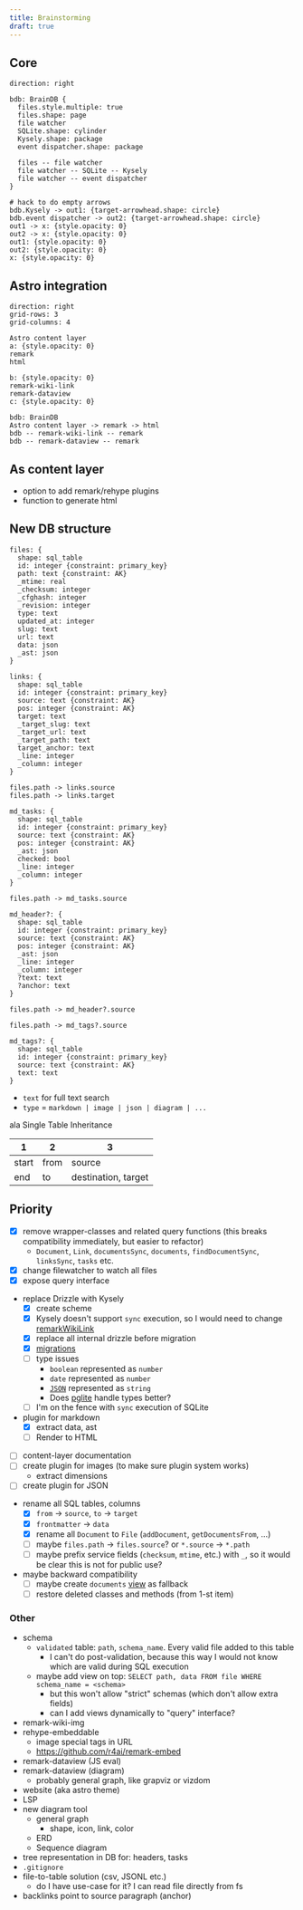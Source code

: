 ```yaml
---
title: Brainstorming
draft: true
---
```


## Core

```d2
direction: right

bdb: BrainDB {
  files.style.multiple: true
  files.shape: page
  file watcher
  SQLite.shape: cylinder
  Kysely.shape: package
  event dispatcher.shape: package

  files -- file watcher
  file watcher -- SQLite -- Kysely
  file watcher -- event dispatcher
}

# hack to do empty arrows
bdb.Kysely -> out1: {target-arrowhead.shape: circle}
bdb.event dispatcher -> out2: {target-arrowhead.shape: circle}
out1 -> x: {style.opacity: 0}
out2 -> x: {style.opacity: 0}
out1: {style.opacity: 0}
out2: {style.opacity: 0}
x: {style.opacity: 0}
```

## Astro integration

```d2
direction: right
grid-rows: 3
grid-columns: 4

Astro content layer
a: {style.opacity: 0}
remark
html

b: {style.opacity: 0}
remark-wiki-link
remark-dataview
c: {style.opacity: 0}

bdb: BrainDB
Astro content layer -> remark -> html
bdb -- remark-wiki-link -- remark
bdb -- remark-dataview -- remark
```

## As content layer

- option to add remark/rehype plugins
- function to generate html

## New DB structure

```d2
files: {
  shape: sql_table
  id: integer {constraint: primary_key}
  path: text {constraint: AK}
  _mtime: real
  _checksum: integer
  _cfghash: integer
  _revision: integer
  type: text
  updated_at: integer
  slug: text
  url: text
  data: json
  _ast: json
}

links: {
  shape: sql_table
  id: integer {constraint: primary_key}
  source: text {constraint: AK}
  pos: integer {constraint: AK}
  target: text
  _target_slug: text
  _target_url: text
  _target_path: text
  target_anchor: text
  _line: integer
  _column: integer
}

files.path -> links.source
files.path -> links.target

md_tasks: {
  shape: sql_table
  id: integer {constraint: primary_key}
  source: text {constraint: AK}
  pos: integer {constraint: AK}
  _ast: json
  checked: bool
  _line: integer
  _column: integer
}

files.path -> md_tasks.source

md_header?: {
  shape: sql_table
  id: integer {constraint: primary_key}
  source: text {constraint: AK}
  pos: integer {constraint: AK}
  _ast: json
  _line: integer
  _column: integer
  ?text: text
  ?anchor: text
}

files.path -> md_header?.source

files.path -> md_tags?.source

md_tags?: {
  shape: sql_table
  id: integer {constraint: primary_key}
  source: text {constraint: AK}
  text: text
}
```

- `text` for full text search
- `type` = `markdown | image | json | diagram | ...`

ala Single Table Inheritance

| 1     | 2    | 3                   |
| ----- | ---- | ------------------- |
| start | from | source              |
| end   | to   | destination, target |

## Priority

- [x] remove wrapper-classes and related query functions (this breaks compatibility immediately, but easier to refactor)
  - `Document`, `Link`, `documentsSync`, `documents`, `findDocumentSync`, `linksSync`, `tasks` etc.
- [x] change filewatcher to watch all files
- [x] expose query interface
- replace Drizzle with Kysely
  - [x] create scheme
  - [x] Kysely doesn't support `sync` execution, so I would need to change [remarkWikiLink](packages/astro/src/remarkWikiLink.ts)
  - [x] replace all internal drizzle before migration
  - [x] [migrations](https://kysely.dev/docs/migrations)
  - [ ] type issues
    - `boolean` represented as `number`
    - `date` represented as `number`
    - [`JSON`](https://github.com/WiseLibs/better-sqlite3/issues/99) represented as `string`
    - Does [pglite](https://github.com/dnlsandiego/kysely-pglite) handle types better?
  - [ ] I'm on the fence with `sync` execution of SQLite
- plugin for markdown
  - [x] extract data, ast
  - [ ] Render to HTML
- [ ] content-layer documentation
- [ ] create plugin for images (to make sure plugin system works)
  - extract dimensions
- [ ] create plugin for JSON
- rename all SQL tables, columns
  - [x] `from` -> `source`, `to` -> `target`
  - [x] `frontmatter` -> `data`
  - [x] rename all `Document` to `File` (`addDocument`, `getDocumentsFrom`, ...)
  - [ ] maybe `files.path` -> `files.source`? or `*.source` -> `*.path`
  - [ ] maybe prefix service fields (`checksum`, `mtime`, etc.) with `_`, so it would be clear this is not for public use?
- maybe backward compatibility
  - [ ] maybe create `documents` [view](https://orm.drizzle.team/docs/views) as fallback
  - [ ] restore deleted classes and methods (from 1-st item)

### Other

- schema
  - `validated` table: `path`, `schema_name`. Every valid file added to this table
    - I can't do post-validation, because this way I would not know which are valid during SQL execution
  - maybe add view on top: `SELECT path, data FROM file WHERE schema_name = <schema>`
    - but this won't allow "strict" schemas (which don't allow extra fields)
    - can I add views dynamically to "query" interface?
- remark-wiki-img
- rehype-embeddable
  - image special tags in URL
  - https://github.com/r4ai/remark-embed
- remark-dataview (JS eval)
- remark-dataview (diagram)
  - probably general graph, like grapviz or vizdom
- website (aka astro theme)
- LSP
- new diagram tool
  - general graph
    - shape, icon, link, color
  - ERD
  - Sequence diagram
- tree representation in DB for: headers, tasks
- `.gitignore`
- file-to-table solution (csv, JSONL etc.)
  - do I have use-case for it? I can read file directly from fs
- backlinks point to source paragraph (anchor)
